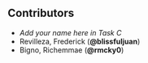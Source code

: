## Contributors
- _Add your name here in Task C_
- Revilleza, Frederick (**@blissfuljuan**)
- Bigno, Richemmae (**@rmcky0**)

